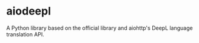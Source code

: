 # aiodeepl

A Python library based on the official library and aiohttp's DeepL language translation API.
